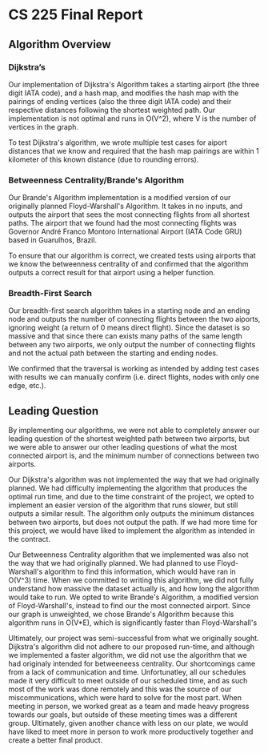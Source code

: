 # CS 225 Final Report
## Algorithm Overview
### Dijkstra’s
Our implementation of Dijkstra's Algorithm takes a starting airport (the three digit IATA code), and a hash map, and modifies the hash map with the pairings of ending vertices (also the three digit IATA code) and their respective distances following the shortest weighted path. Our implementation is not optimal and runs in O(V^2), where V is the number of vertices in the graph. 

To test Dijkstra's algorithm, we wrote multiple test cases for aiport distances that we know and required that the hash map pairings are within 1 kilometer of this known distance (due to rounding errors).

### Betweenness Centrality/Brande's Algorithm
Our Brande's Algorithm implementation is a modified version of our originally planned Floyd-Warshall's Algorithm. It takes in no inputs, and outputs the airport that sees the most connecting flights from all shortest paths. The airport that we found had the most connecting flights was Governor André Franco Montoro International Airport (IATA Code GRU) based in Guarulhos, Brazil.

To ensure that our algorithm is correct, we created tests using airports that we know the betweenness centrality of and confirmed that the algorithm outputs a correct result for that airport using a helper function.

### Breadth-First Search
Our breadth-first search algorithm takes in a starting node and an ending node and outputs the number of connecting flights between the two aiports, ignoring weight (a return of 0 means direct flight). Since the dataset is so massive and that since there can exists many paths of the same length between any two airports, we only output the number of connecting flights and not the actual path between the starting and ending nodes.

We confirmed that the traversal is working as intended by adding test cases with results we can manually confirm (i.e. direct flights, nodes with only one edge, etc.).

## Leading Question
By implementing our algorithms, we were not able to completely answer our leading question of the shortest weighted path between two airports, but we were able to answer our other leading questions of what the most connected airport is, and the minimum number of connections between two airports.

Our Dijkstra's algorithm was not implemented the way that we had originally planned. We had difficulty implementing the algorithm that produces the optimal run time, and due to the time constraint of the project, we opted to implement an easier version of the algorithm that runs slower, but still outputs a similar result. The algorithm only outputs the minimum distances between two airports, but does not output the path. If we had more time for this project, we would have liked to implement the algorithm as intended in the contract.

Our Betweenness Centrality algorithm that we implemented was also not the way that we had originally planned. We had planned to use Floyd-Warshall's algorithm to find this information, which would have ran in O(V^3) time. When we committed to writing this algorithm, we did not fully understand how massive the dataset actually is, and how long the algorithm would take to run. We opted to write Brande's Algorithm, a modified version of Floyd-Warshall's, instead to find our the most connected airport. Since our graph is unweighted, we chose Brande's Algorithm because this algorithm runs in O(V*E), which is significantly faster than Floyd-Warshall's

Ultimately, our project was semi-successful from what we originally sought. Dijkstra's algorithm did not adhere to our proposed run-time, and although we implemented a faster algorithm, we did not use the algorithm that we had originaly intended for betweeneess centrality. Our shortcomings came from a lack of communication and time. Unfortunatley, all our schedules made it very difficult to meet outside of our scheduled time, and as such most of the work was done remotely and this was the source of our miscommunications, which were hard to solve for the most part. When meeting in person, we worked great as a team and made heavy progress towards our goals, but outside of these meeting times was a different group. Ultimately, given another chance with less on our plate, we would have liked to meet more in person to work more productively together and create a better final product.
